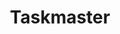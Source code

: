 ---
created: '2025-09-16T15:05:15.651960'
modified: '2025-09-19T06:58:56.105167'
ship_factor: 5
subtype: mcp-servers
tags: []
title: Taskmaster
type: tool
version: 1
---